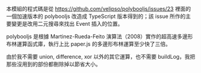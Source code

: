 本模組的程式碼是從 https://github.com/velipso/polybooljs/issues/23
裡面的一個加速版本的 polybooljs 改造成 TypeScript
版本得到的；該 issue 所作的主要變更是改用二元搜尋來找出 Event 插入的位置。
 
polybooljs 是根據 Martinez-Rueda-Feito
演算法（2008）實作的超高速多邊形布林運算函式庫，執行上比
paper.js 的多邊形布林運算至少快了三倍。
 
由於我不需要 union, difference, xor 以外的其它運算，也不需要
buildLog，我把那些沒用到的部份都刪除掉以節省大小。
